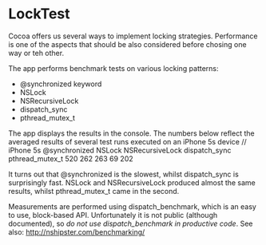 LockTest
========

Cocoa offers us several ways to implement locking strategies.
Performance is one of the aspects that should be also considered before chosing one way or teh other.

The app performs benchmark tests on various locking patterns:
- @synchronized keyword
- NSLock
- NSRecursiveLock
- dispatch_sync
- pthread_mutex_t

The app displays the results in the console.
The numbers below reflect the averaged results of several test runs executed on an iPhone 5s device
// iPhone 5s
@synchronized 	NSLock	NSRecursiveLock	dispatch_sync		pthread_mutex_t
520				262		263				69				202

It turns out that @synchronized is the slowest, whilst dispatch_sync is surprisingly fast. NSLock and NSRecursiveLock produced almost the same results, whilst pthread_mutex_t came in the second.


Measurements are performed using dispatch_benchmark, which is an easy to use, block-based API. 
Unfortunately it is not public (although documented), so *do not use dispatch_benchmark in productive code*.
See also: http://nshipster.com/benchmarking/

